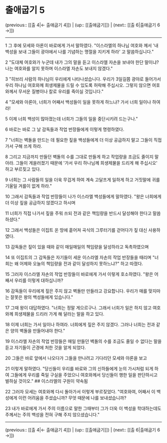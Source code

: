 # 출애굽기 5

(previous:: [[출 4|← 출애굽기 4]]) | (up:: [[출애굽기]]) | (next:: [[출 6|출애굽기 6 →]])

***




1 
그 후에 모세와 아론이 바로에게 가서 말하였다. "이스라엘의 하나님 여호와 께서 '내 백성을 보내 그들이 광야에서 나를 기념하는 명절을 지키게 하라' 고 말씀하십니다." 



2 
"도대체 여호와가 누군데 내가 그의 말을 듣고 이스라엘 자손을 보내야 한단 말이냐? 나는 여호와를 알지 못하며 이스라엘 자손도 보내지 않겠다." 



3 
"히브리 사람의 하나님이 우리에게 나타나셨습니다. 우리가 3일길쯤 광야로 들어가서 우리 하나님 여호와께 희생제물을 드릴 수 있도록 허락해 주십시오. 그렇지 않으면 여호와께서 무서운 질병이나 칼로 우리를 죽이실 것입니다." 



4 
"모세와 아론아, 너희가 어째서 백성들이 일을 못하게 하느냐? 가서 너희 일이나 하여라! 



5 
이제 너희 백성이 많아졌는데 너희가 그들의 일을 중단시키려 드는구나." 



6 
바로는 바로 그 날 감독들과 작업 반장들에게 이렇게 명령하였다. 



7 
"너희는 벽돌을 만드는 데 필요한 짚을 백성들에게 더 이상 공급하지 말고 그들이 직접 가서 구해 쓰게 하라. 



8 
그리고 지금까지 만들던 벽돌의 수를 그대로 만들게 하고 작업량을 조금도 줄이지 말아라. 그들이 게을러졌기 때문에 '가서 우리 하나님께 희생제물을 드리게 해 주십시오' 하고 부르짖고 있다. 



9 
너희는 그 사람들의 일을 더욱 무겁게 하여 계속 고달프게 일하게 하고 거짓말에 귀를 기울일 겨를이 없게 하라." 



10 
그래서 감독들과 작업 반장들이 나가 이스라엘 백성들에게 말하였다. "왕은 너희에게 더 이상 짚을 공급하지 않겠다고 하시며 



11 
너희가 직접 나가서 짚을 주워 쓰되 전과 같은 책임량을 반드시 달성해야 한다고 말씀하셨다." 



12 
그래서 백성들은 이집트 온 땅에 흩어져 곡식의 그루터기를 걷어다가 짚 대신 사용하였다. 



13 
감독들은 짚이 있을 때와 같이 매일매일의 책임량을 달성하라고 독촉하였으며 



14 
또 이집트의 그 감독들은 자기들이 세운 이스라엘 자손의 작업 반장들을 때리며 "너희는 왜 어제와 오늘의 책임량을 전과 같이 달성하지 못하느냐?" 하고 따졌다. 



15 
그러자 이스라엘 자손의 작업 반장들이 바로에게 가서 이렇게 호소하였다. "왕은 어째서 우리를 이렇게 대하십니까? 



16 
감독들이 우리에게 짚은 주지 않고 벽돌만 만들라고 강요합니다. 우리가 매를 맞지마는 잘못은 왕의 백성들에게 있습니다." 



17 
그때 왕이 대답하였다. "너희는 정말 게으르구나. 그래서 너희가 일은 하지 않고 여호와께 희생제물을 드리러 가게 해 달라는 말을 하고 있다. 



18 
이제 너희는 가서 일이나 하여라. 너희에게 짚은 주지 않겠다. 그러나 너희는 전과 같은 양의 벽돌을 만들어내야 한다." 



19 
이스라엘 자손의 작업 반장들은 매일 만들던 벽돌의 수를 조금도 줄일 수 없다는 말을 듣고 자기들이 곤경에 처한 것을 알게 되었다. 



20 
그들은 바로 앞에서 나오다가 그들을 만나려고 기다리던 모세와 아론을 보고 



21 
이렇게 말하였다. "당신들이 우리를 바로와 그의 신하들에게 눈의 가시처럼 되게 하여 그들에게 우리를 죽일 구실을 주었으니 여호와께서 당신들이 행한 일을 판단하시고 벌하실 것이오." ## 이스라엘의 구원이 약속됨 



22 
그러자 모세는 여호와께 다시 돌아가서 이렇게 부르짖었다. "여호와여, 어째서 이 백성에게 이런 어려움을 주셨습니까? 무엇 때문에 나를 보내셨습니까? 



23 
내가 바로에게 가서 주의 이름으로 말한 그때부터 그가 더욱 이 백성을 학대하는데도 주께서는 주의 백성을 전혀 구해 주지 않으셨습니다."

***

(previous:: [[출 4|← 출애굽기 4]]) | (up:: [[출애굽기]]) | (next:: [[출 6|출애굽기 6 →]])
